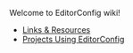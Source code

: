 Welcome to EditorConfig wiki!

- [Links & Resources](https://github.com/editorconfig/editorconfig/wiki/Links-&-Resources)
- [Projects Using EditorConfig](https://github.com/editorconfig/editorconfig/wiki/Projects-Using-EditorConfig)
